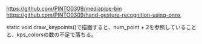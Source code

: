 

https://github.com/PINTO0309/mediapipe-bin  
https://github.com/PINTO0309/hand-gesture-recognition-using-onnx  


 static void draw_keypoints()で描画すると、num_point + 2を参照していることと、kps_colorsの数の不足で落ちる。
 
 
